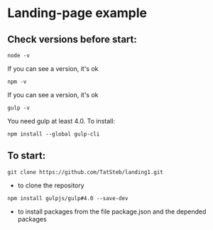 # Landing-page example

## Check versions before start:

`node -v`

If you can see a version, it's ok

`npm -v`

If you can see a version, it's ok

`gulp -v`

You need gulp at least 4.0. To install:

`npm install --global gulp-cli`

## To start:

`git clone https://github.com/TatSteb/landing1.git`

- to clone the repository

`npm install gulpjs/gulp#4.0 --save-dev`

- to install packages from the file package.json and the depended packages